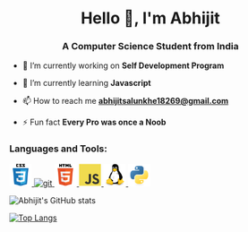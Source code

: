 <h1 align="center">Hello 👋, I'm Abhijit</h1><h3 align="center">A Computer Science Student from India</h3>

- 🔭 I’m currently working on **Self Development Program**

- 🌱 I’m currently learning **Javascript**

- 📫 How to reach me **abhijitsalunkhe18269@gmail.com**

- ⚡ Fun fact **Every Pro was once a Noob**



<h3 align="left">Languages and Tools:</h3>
<p align="left"> <a href="https://www.w3schools.com/css/" target="_blank" rel="noreferrer"> <img src="https://raw.githubusercontent.com/devicons/devicon/master/icons/css3/css3-original-wordmark.svg" alt="css3" width="40" height="40"/> </a> <a href="https://git-scm.com/" target="_blank" rel="noreferrer"> <img src="https://www.vectorlogo.zone/logos/git-scm/git-scm-icon.svg" alt="git" width="40" height="40"/> </a> <a href="https://www.w3.org/html/" target="_blank" rel="noreferrer"> <img src="https://raw.githubusercontent.com/devicons/devicon/master/icons/html5/html5-original-wordmark.svg" alt="html5" width="40" height="40"/> </a> <a href="https://developer.mozilla.org/en-US/docs/Web/JavaScript" target="_blank" rel="noreferrer"> <img src="https://raw.githubusercontent.com/devicons/devicon/master/icons/javascript/javascript-original.svg" alt="javascript" width="40" height="40"/> </a> <a href="https://www.linux.org/" target="_blank" rel="noreferrer"> <img src="https://raw.githubusercontent.com/devicons/devicon/master/icons/linux/linux-original.svg" alt="linux" width="40" height="40"/> </a> <a href="https://www.python.org" target="_blank" rel="noreferrer"> <img src="https://raw.githubusercontent.com/devicons/devicon/master/icons/python/python-original.svg" alt="python" width="40" height="40"/> </a> </p>



![Abhijit's GitHub stats](https://github-readme-stats.vercel.app/api?username=SalunkheAbhijit18&show_icons=true&theme=radical)

[![Top Langs](https://github-readme-stats.vercel.app/api/top-langs/?username=SalunkheAbhijit18)](https://github.com/SalunkheAbhijit18/github-readme-stats)
